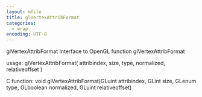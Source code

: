 ```yaml
---
layout: mfile
title: glVertexAttribFormat
categories:
  - wrap
encoding: UTF-8
---
```


glVertexAttribFormat  Interface to OpenGL function glVertexAttribFormat

usage:  glVertexAttribFormat( attribindex, size, type, normalized, relativeoffset )

C function:  void glVertexAttribFormat(GLuint attribindex, GLint size, GLenum type, GLboolean normalized, GLuint relativeoffset)